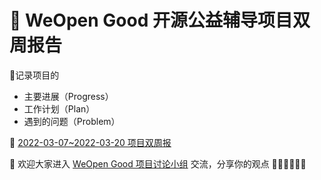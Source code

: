 # 📝 WeOpen Good 开源公益辅导项目双周报告

🌟记录项目的
- 主要进展（Progress）
- 工作计划（Plan）
- 遇到的问题（Problem）

📃 [2022-03-07~2022-03-20 项目双周报](https://github.com/weopenprojects/WeOpen-Good/blob/main/Projects-Weekly/2022-03-07~2022-03-20.md) 



💬 欢迎大家进入 [WeOpen Good 项目讨论小组](https://github.com/weopenprojects/WeOpen-Good/discussions/1) 交流，分享你的观点 🙋‍♂️🙋🏼‍♀️😺
